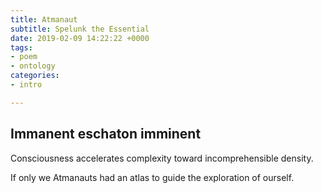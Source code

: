 ```yaml
---
title: Atmanaut
subtitle: Spelunk the Essential
date: 2019-02-09 14:22:22 +0000
tags:
- poem
- ontology
categories:
- intro

---
```

## Immanent eschaton imminent

Consciousness accelerates complexity toward incomprehensible density.

If only we Atmanauts had an atlas to guide the exploration of ourself.